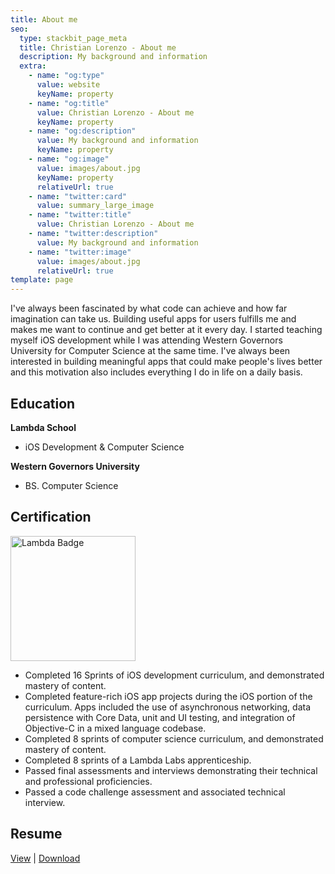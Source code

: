 ```yaml
---
title: About me
seo:
  type: stackbit_page_meta
  title: Christian Lorenzo - About me
  description: My background and information
  extra:
    - name: "og:type"
      value: website
      keyName: property
    - name: "og:title"
      value: Christian Lorenzo - About me
      keyName: property
    - name: "og:description"
      value: My background and information
      keyName: property
    - name: "og:image"
      value: images/about.jpg
      keyName: property
      relativeUrl: true
    - name: "twitter:card"
      value: summary_large_image
    - name: "twitter:title"
      value: Christian Lorenzo - About me
    - name: "twitter:description"
      value: My background and information
    - name: "twitter:image"
      value: images/about.jpg
      relativeUrl: true
template: page
---
```


I've always been fascinated by what code can achieve and how far imagination can take us. Building useful apps for users fulfills me and makes me want to continue and get better at it every day. I started teaching myself iOS development while I was attending Western Governors University for Computer Science at the same time. I've always been interested in building meaningful apps that could make people's lives better and this motivation also includes everything I do in life on a daily basis.

## Education

**Lambda School**

- iOS Development & Computer Science

**Western Governors University**

- BS. Computer Science

## Certification

<img src="lambda-badge-ios-dev.png" alt="Lambda Badge" width="200px" />

- Completed 16 Sprints of iOS development curriculum, and demonstrated mastery of content.
- Completed feature-rich iOS app projects during the iOS portion of the curriculum. Apps included the use of asynchronous networking, data persistence with Core Data, unit and UI testing, and integration of Objective-C in a mixed language codebase.
- Completed 8 sprints of computer science curriculum, and demonstrated mastery of content.
- Completed 8 sprints of a Lambda Labs apprenticeship.
- Passed final assessments and interviews demonstrating their technical and professional proficiencies.
- Passed a code challenge assessment and associated technical interview.

## Resume

<a href="iOSDeveloper-Christian Lorenzo.pdf" target="_blank">View</a> |
<a href="iOSDeveloper-Christian Lorenzo.pdf" download>Download</a>

